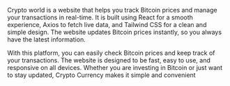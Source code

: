 Crypto world is a website that helps you track Bitcoin prices and manage your transactions in real-time. It is built using React for a smooth experience, Axios to fetch live data, and Tailwind CSS for a clean and simple design. The website updates Bitcoin prices instantly, so you always have the latest information.

With this platform, you can easily check Bitcoin prices and keep track of your transactions. The website is designed to be fast, easy to use, and responsive on all devices. Whether you are investing in Bitcoin or just want to stay updated, Crypto Currency makes it simple and convenient
